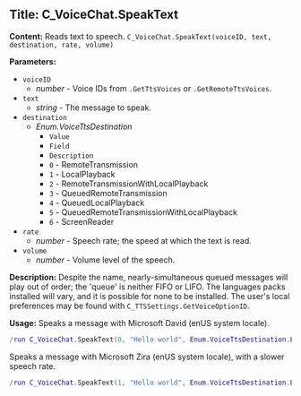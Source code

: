 ## Title: C_VoiceChat.SpeakText

**Content:**
Reads text to speech.
`C_VoiceChat.SpeakText(voiceID, text, destination, rate, volume)`

**Parameters:**
- `voiceID`
  - *number* - Voice IDs from `.GetTtsVoices` or `.GetRemoteTtsVoices`.
- `text`
  - *string* - The message to speak.
- `destination`
  - *Enum.VoiceTtsDestination*
    - `Value`
    - `Field`
    - `Description`
    - `0` - RemoteTransmission
    - `1` - LocalPlayback
    - `2` - RemoteTransmissionWithLocalPlayback
    - `3` - QueuedRemoteTransmission
    - `4` - QueuedLocalPlayback
    - `5` - QueuedRemoteTransmissionWithLocalPlayback
    - `6` - ScreenReader
- `rate`
  - *number* - Speech rate; the speed at which the text is read.
- `volume`
  - *number* - Volume level of the speech.

**Description:**
Despite the name, nearly-simultaneous queued messages will play out of order; the 'queue' is neither FIFO or LIFO.
The languages packs installed will vary, and it is possible for none to be installed. The user's local preferences may be found with `C_TTSSettings.GetVoiceOptionID`.

**Usage:**
Speaks a message with Microsoft David (enUS system locale).
```lua
/run C_VoiceChat.SpeakText(0, "Hello world", Enum.VoiceTtsDestination.LocalPlayback, 0, 100)
```
Speaks a message with Microsoft Zira (enUS system locale), with a slower speech rate.
```lua
/run C_VoiceChat.SpeakText(1, "Hello world", Enum.VoiceTtsDestination.LocalPlayback, -10, 100)
```